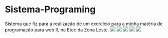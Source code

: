 # Sistema-Programing
Sistema que fiz para a realização de um exercício para a minha matéria de programação para web II, na Etec da Zona Leste.
<img src="Lol- Capturar.PNG">
<img src="Lol- Capturar2.PNG">
<img src="Lol- Capturar3.PNG">
<img src="Lol- Capturar4.PNG">
<img src="Lol- Capturar5.PNG">
